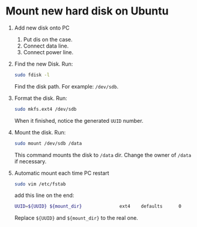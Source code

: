 # Mount new hard disk on Ubuntu

1. Add new disk onto PC
    1. Put dis on the case.
    1. Connect data line.
    1. Connect power line.

1. Find the new Disk. Run:

    ```bash
    sudo fdisk -l
    ```
    
    Find the disk path. For example: `/dev/sdb`.
    
1. Format the disk. Run:

    ```bash
    sudo mkfs.ext4 /dev/sdb
    ```
    
    When it finished, notice the generated `UUID` number.
    
    
1. Mount the disk. Run:

    ```bash
    sudo mount /dev/sdb /data
    ```
    
    This command mounts the disk to `/data` dir. Change the owner of `/data` if necessary.

1. Automatic mount each time PC restart
    
    ```bash
    sudo vim /etc/fstab
    ```
    
    add this line on the end:
    
    ```bash
    UUID=${UUID} ${mount_dir}              ext4    defaults      0
    ```

    Replace `${UUID}` and `${mount_dir}` to the real one.